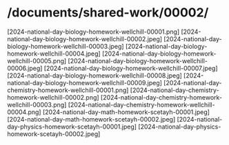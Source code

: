 # /documents/shared-work/00002/

[2024-national-day-biology-homework-wellchill-00001.png]
[2024-national-day-biology-homework-wellchill-00002.jpeg]
[2024-national-day-biology-homework-wellchill-00003.jpeg]
[2024-national-day-biology-homework-wellchill-00004.jpeg]
[2024-national-day-biology-homework-wellchill-00005.png]
[2024-national-day-biology-homework-wellchill-00006.jpeg]
[2024-national-day-biology-homework-wellchill-00007.jpeg]
[2024-national-day-biology-homework-wellchill-00008.jpeg]
[2024-national-day-biology-homework-wellchill-00009.jpeg]
[2024-national-day-chemistry-homework-wellchill-00001.png]
[2024-national-day-chemistry-homework-wellchill-00002.png]
[2024-national-day-chemistry-homework-wellchill-00003.png]
[2024-national-day-chemistry-homework-wellchill-00004.png]
[2024-national-day-math-homework-scetayh-00001.jpeg]
[2024-national-day-math-homework-scetayh-00002.jpeg]
[2024-national-day-physics-homework-scetayh-00001.jpeg]
[2024-national-day-physics-homework-scetayh-00002.jpeg]
